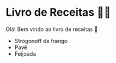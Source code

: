 # Livro de Receitas :man_cook:

Olá! Bem vindo ao livro de receitas :wave:

 - Strogonoff de frango
 - Pavê
 - Feijoada
